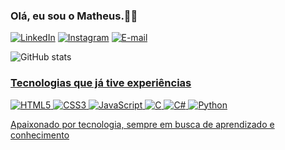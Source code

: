 ### Olá, eu sou o Matheus.🤙🏼

[![LinkedIn](https://img.shields.io/badge/LinkedIn-0077B5?style=for-the-badge&logo=linkedin&logoColor=white)](https://www.linkedin.com/in/www.linkedin.com/in/matheus-calasãs-a5366b315/)
[![Instagram](https://img.shields.io/badge/-Instagram-%23E4405F?style=for-the-badge&logo=instagram&logoColor=white)](https://www.instagram.com/mthx.calasas/)
[![E-mail](https://img.shields.io/badge/-Email-000?style=for-the-badge&logo=microsoft-outlook&logoColor=007BFF)](mailto:matheuscalasas2004@hotmail.com)


<img src="https://github-readme-stats-git-masterrstaa-rickstaa.vercel.app/api?username=matheuscalasas1&hide_title=true&show_icons=true&include_all_commits=false&count_private=true&line_height=25&hide=issues&bg_color=000&title_color=FF00F6&text_color=FFF&border_radius=3&border_color=36123c&icon_color=FF00F6&theme=jolly" alt="GitHub stats">

<a href="https://github.com/matheuscalasas1/github-readme-stats">
   

### Tecnologias que já tive experiências

![HTML5](https://img.shields.io/badge/HTML5-E34F26?style=for-the-badge&logo=html5&logoColor=white)
![CSS3](https://img.shields.io/badge/CSS3-1572B6?style=for-the-badge&logo=css3&logoColor=white)
![JavaScript](https://img.shields.io/badge/JavaScript-F7DF1E?style=for-the-badge&logo=javascript&logoColor=black)
![C](https://img.shields.io/badge/C-00599C?style=for-the-badge&logo=c&logoColor=white)
![C#](https://img.shields.io/badge/C%23-239120?style=for-the-badge&logo=c-sharp&logoColor=white)
![Python](https://img.shields.io/badge/python-3670A0?style=for-the-badge&logo=python&logoColor=ffdd54)

Apaixonado por tecnologia, sempre em busca de aprendizado e conhecimento



